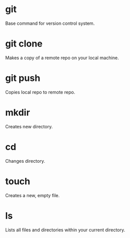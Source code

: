 # git 

Base command for version control system. 

# git clone

Makes a copy of a remote repo on your local machine. 

# git push

Copies local repo to remote repo.

# mkdir

Creates new directory.

# cd

Changes directory.

# touch

Creates a new, empty file. 

# ls

Lists all files and directories within your current directory.